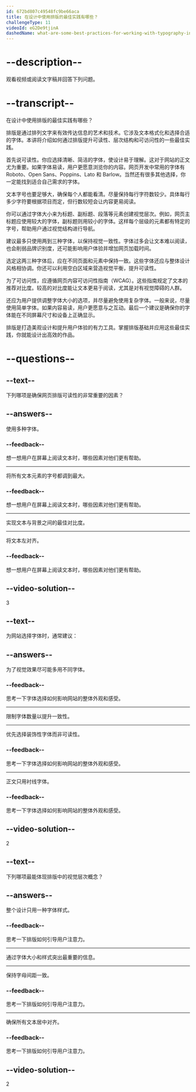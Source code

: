 ```yaml
---
id: 672bd807c49548fc9be66aca
title: 在设计中使用排版的最佳实践有哪些？
challengeType: 11
videoId: eG2De9tjinA
dashedName: what-are-some-best-practices-for-working-with-typography-in-your-designs
---
```


# --description--

观看视频或阅读文字稿并回答下列问题。

# --transcript--

在设计中使用排版的最佳实践有哪些？

排版是通过排列文字来有效传达信息的艺术和技术。它涉及文本格式化和选择合适的字体。本讲将介绍如何通过排版提升可读性、层次结构和可访问性的一些最佳实践。

首先说可读性。你应选择清晰、简洁的字体，使设计易于理解。这对于网站的正文尤为重要。如果字体易读，用户更愿意浏览你的内容。网页开发中常用的字体有 Roboto、Open Sans、Poppins、Lato 和 Barlow。当然还有很多其他选择，你一定能找到适合自己需求的字体。

文本字号也要足够大，确保每个人都能看清。尽量保持每行字符数较少。具体每行多少字符要根据项目而定，但行数较短会让内容更易阅读。

你可以通过字体大小来为标题、副标题、段落等元素创建视觉层次。例如，网页主标题应使用较大的字体，副标题则用较小的字体。这样每个层级的元素都有特定的字号，帮助用户通过视觉结构进行导航。

建议最多只使用两到三种字体，以保持视觉一致性。字体过多会让文本难以阅读，也会削弱品牌识别度，还可能影响用户体验并增加网页加载时间。

选定这两三种字体后，应在不同页面和元素中保持一致。这些字体还应与整体设计风格相协调。你还可以利用空白区域来营造视觉平衡，提升可读性。

为了可访问性，应遵循网页内容可访问性指南（WCAG）。这些指南规定了文本的推荐对比度。较高的对比度能让文本更易于阅读，尤其是对有视觉障碍的人群。

还应为用户提供调整字体大小的选项，并尽量避免使用复杂字体。一般来说，尽量使用简单字体。如果内容易读，用户更愿意与之互动。最后一个建议是确保你的字体能在不同屏幕尺寸和设备上正确显示。

排版是打造美观设计和提升用户体验的有力工具。掌握排版基础并应用这些最佳实践，你就能设计出高效的作品。

# --questions--

## --text--

下列哪项是确保网页排版可读性的非常重要的因素？

## --answers--

使用多种字体。

### --feedback--

想一想用户在屏幕上阅读文本时，哪些因素对他们更有帮助。

---

将所有文本元素的字号都调到最大。

### --feedback--

想一想用户在屏幕上阅读文本时，哪些因素对他们更有帮助。

---

实现文本与背景之间的最佳对比度。

---

将文本左对齐。

### --feedback--

想一想用户在屏幕上阅读文本时，哪些因素对他们更有帮助。

## --video-solution--

3

## --text--

为网站选择字体时，通常建议：

## --answers--

为了视觉效果尽可能多用不同字体。

### --feedback--

思考一下字体选择如何影响网站的整体外观和感受。

---

限制字体数量以提升一致性。

---

优先选择装饰性字体而非可读性。

### --feedback--

思考一下字体选择如何影响网站的整体外观和感受。

---

正文只用衬线字体。

### --feedback--

思考一下字体选择如何影响网站的整体外观和感受。

## --video-solution--

2

## --text--

下列哪项最能体现排版中的视觉层次概念？

## --answers--

整个设计只用一种字体样式。

### --feedback--

思考一下排版如何引导用户注意力。

---

通过字体大小和样式突出最重要的信息。

---

保持字母间距一致。

### --feedback--

思考一下排版如何引导用户注意力。

---

确保所有文本居中对齐。

### --feedback--

思考一下排版如何引导用户注意力。

## --video-solution--

2

